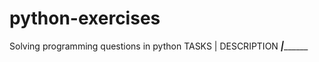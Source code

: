 # python-exercises
Solving programming questions in python
TASKS       |       DESCRIPTION
___________________|_________________________
